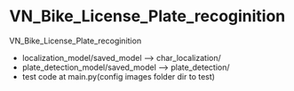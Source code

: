 # VN_Bike_License_Plate_recoginition
VN_Bike_License_Plate_recoginition
- localization_model/saved_model --> char_localization/
- plate_detection_model/saved_model --> plate_detection/
- test code at main.py(config images folder dir to test)
